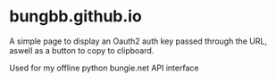 # bungbb.github.io

A simple page to display an Oauth2 auth key passed through the URL, aswell as a button to copy to clipboard.

Used for my offline python bungie.net API interface
